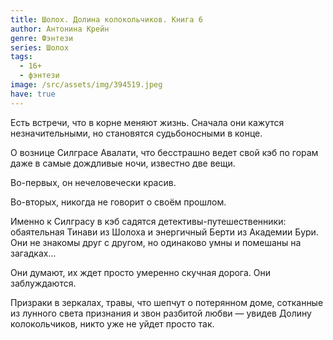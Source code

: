 ```yaml
---
title: Шолох. Долина колокольчиков. Книга 6
author: Антонина Крейн
genre: Фэнтези
series: Шолох
tags:
  - 16+
  - фэнтези
image: /src/assets/img/394519.jpeg
have: true
---
```

Есть встречи, что в корне меняют жизнь. Сначала они кажутся незначительными, но становятся судьбоносными в конце.

О вознице Силграсе Авалати, что бесстрашно ведет свой кэб по горам даже в самые дождливые ночи, известно две вещи.

Во-первых, он нечеловечески красив.

Во-вторых, никогда не говорит о своём прошлом.

Именно к Силграсу в кэб садятся детективы-путешественники: обаятельная Тинави из Шолоха и энергичный Берти из Академии Бури. Они не знакомы друг с другом, но одинаково умны и помешаны на загадках...

Они думают, их ждет просто умеренно скучная дорога. Они заблуждаются.

Призраки в зеркалах, травы, что шепчут о потерянном доме, сотканные из лунного света признания и звон разбитой любви — увидев Долину колокольчиков, никто уже не уйдет просто так.
